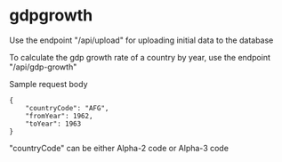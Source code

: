 # gdpgrowth
Use the endpoint "/api/upload" for uploading initial data to the database

To calculate the gdp growth rate of a country by year, use the endpoint "/api/gdp-growth"

Sample request body
```
{
    "countryCode": "AFG",
    "fromYear": 1962,
    "toYear": 1963
}
```

"countryCode" can be either Alpha-2 code or Alpha-3 code
